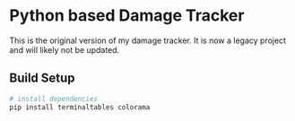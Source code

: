 # Python based Damage Tracker

This is the original version of my damage tracker. It is now a legacy project and will likely not be updated.

## Build Setup

```bash
# install dependencies
pip install terminaltables colorama
```
